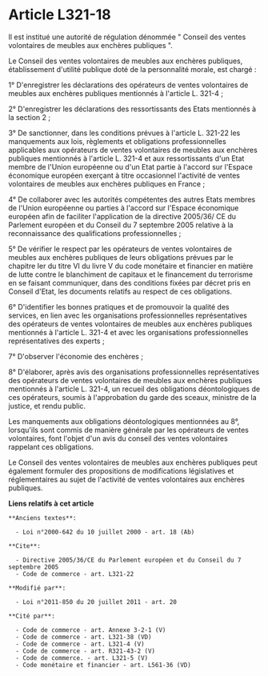 # Article L321-18

Il est institué une autorité de régulation dénommée " Conseil des ventes volontaires de meubles aux enchères publiques ". 

Le Conseil des ventes volontaires de meubles aux enchères publiques, établissement d'utilité publique doté de la personnalité
morale, est chargé : 

1° D'enregistrer les déclarations des opérateurs de ventes volontaires de meubles aux enchères publiques mentionnés à
l'article L. 321-4 ; 

2° D'enregistrer les déclarations des ressortissants des Etats mentionnés à la section 2 ; 

3° De sanctionner, dans les conditions prévues à l'article L. 321-22 les manquements aux lois, règlements et obligations
professionnelles applicables aux opérateurs de ventes volontaires de meubles aux enchères publiques mentionnés à l'article L.
321-4 et aux ressortissants d'un Etat membre de l'Union européenne ou d'un Etat partie à l'accord sur l'Espace économique
européen exerçant à titre occasionnel l'activité de ventes volontaires de meubles aux enchères publiques en France ; 

4° De collaborer avec les autorités compétentes des autres Etats membres de l'Union européenne ou parties à l'accord sur
l'Espace économique européen afin de faciliter l'application de la directive 2005/36/ CE du Parlement européen et du Conseil
du 7 septembre 2005 relative à la reconnaissance des qualifications professionnelles ; 

5° De vérifier le respect par les opérateurs de ventes volontaires de meubles aux enchères publiques de leurs obligations
prévues par le chapitre Ier du titre VI du livre V du code monétaire et financier en matière de lutte contre le blanchiment
de capitaux et le financement du terrorisme en se faisant communiquer, dans des conditions fixées par décret pris en Conseil
d'Etat, les documents relatifs au respect de ces obligations. 

6° D'identifier les bonnes pratiques et de promouvoir la qualité des services, en lien avec les organisations
professionnelles représentatives des opérateurs de ventes volontaires de meubles aux enchères publiques mentionnés à
l'article L. 321-4 et avec les organisations professionnelles représentatives des experts ; 

7° D'observer l'économie des enchères ; 

8° D'élaborer, après avis des organisations professionnelles représentatives des opérateurs de ventes volontaires de meubles
aux enchères publiques mentionnés à l'article L. 321-4, un recueil des obligations déontologiques de ces opérateurs, soumis à
l'approbation du garde des sceaux, ministre de la justice, et rendu public. 

Les manquements aux obligations déontologiques mentionnées au 8°, lorsqu'ils sont commis de manière générale par les
opérateurs de ventes volontaires, font l'objet d'un avis du conseil des ventes volontaires rappelant ces obligations. 

Le Conseil des ventes volontaires de meubles aux enchères publiques peut également formuler des propositions de modifications
législatives et réglementaires au sujet de l'activité de ventes volontaires aux enchères publiques.

**Liens relatifs à cet article**

	**Anciens textes**:

	  - Loi n°2000-642 du 10 juillet 2000 - art. 18 (Ab)

	**Cite**:

	  - Directive 2005/36/CE du Parlement européen et du Conseil du 7 septembre 2005
	  - Code de commerce - art. L321-22

	**Modifié par**:

	  - Loi n°2011-850 du 20 juillet 2011 - art. 20

	**Cité par**:

	  - Code de commerce - art. Annexe 3-2-1 (V)
	  - Code de commerce - art. L321-38 (VD)
	  - Code de commerce - art. L321-4 (V)
	  - Code de commerce - art. R321-43-2 (V)
	  - Code de commerce. - art. L321-5 (V)
	  - Code monétaire et financier - art. L561-36 (VD)
